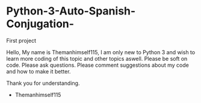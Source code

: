 # Python-3-Auto-Spanish-Conjugation-
First project

Hello,
My name is Themanhimself115,
I am only new to Python 3 and wish to learn more coding of this topic and other topics aswell.
Please be soft on code.
Please ask questions.
Please comment suggestions about my code and how to make it better.

Thank you for understanding.

 - Themanhimself115
